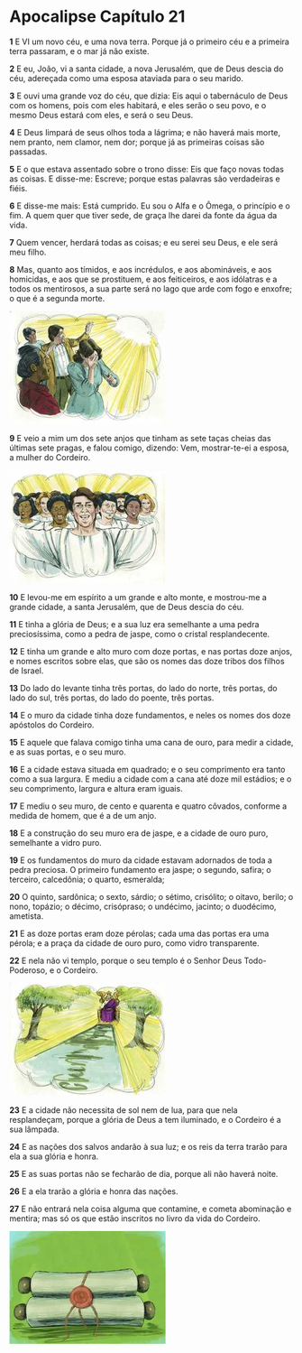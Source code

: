 # Apocalipse Capítulo 21

**1** 	E VI um novo céu, e uma nova terra. Porque já o primeiro céu e a primeira terra passaram, e o mar já não existe.

**2** 	E eu, João, vi a santa cidade, a nova Jerusalém, que de Deus descia do céu, adereçada como uma esposa ataviada para o seu marido.

**3** 	E ouvi uma grande voz do céu, que dizia: Eis aqui o tabernáculo de Deus com os homens, pois com eles habitará, e eles serão o seu povo, e o mesmo Deus estará com eles, e será o seu Deus.

**4** 	E Deus limpará de seus olhos toda a lágrima; e não haverá mais morte, nem pranto, nem clamor, nem dor; porque já as primeiras coisas são passadas.

**5** 	E o que estava assentado sobre o trono disse: Eis que faço novas todas as coisas. E disse-me: Escreve; porque estas palavras são verdadeiras e fiéis.

**6** 	E disse-me mais: Está cumprido. Eu sou o Alfa e o Ômega, o princípio e o fim. A quem quer que tiver sede, de graça lhe darei da fonte da água da vida.

**7** 	Quem vencer, herdará todas as coisas; e eu serei seu Deus, e ele será meu filho.

**8** 	Mas, quanto aos tímidos, e aos incrédulos, e aos abomináveis, e aos homicidas, e aos que se prostituem, e aos feiticeiros, e aos idólatras e a todos os mentirosos, a sua parte será no lago que arde com fogo e enxofre; o que é a segunda morte.

![](../Images/SweetPublishing/66-21-1.jpg) 

**9** 	E veio a mim um dos sete anjos que tinham as sete taças cheias das últimas sete pragas, e falou comigo, dizendo: Vem, mostrar-te-ei a esposa, a mulher do Cordeiro.

![](../Images/SweetPublishing/66-21-3.jpg) 

**10** 	E levou-me em espírito a um grande e alto monte, e mostrou-me a grande cidade, a santa Jerusalém, que de Deus descia do céu.

**11** 	E tinha a glória de Deus; e a sua luz era semelhante a uma pedra preciosíssima, como a pedra de jaspe, como o cristal resplandecente.

**12** 	E tinha um grande e alto muro com doze portas, e nas portas doze anjos, e nomes escritos sobre elas, que são os nomes das doze tribos dos filhos de Israel.

**13** 	Do lado do levante tinha três portas, do lado do norte, três portas, do lado do sul, três portas, do lado do poente, três portas.

**14** 	E o muro da cidade tinha doze fundamentos, e neles os nomes dos doze apóstolos do Cordeiro.

**15** 	E aquele que falava comigo tinha uma cana de ouro, para medir a cidade, e as suas portas, e o seu muro.

**16** 	E a cidade estava situada em quadrado; e o seu comprimento era tanto como a sua largura. E mediu a cidade com a cana até doze mil estádios; e o seu comprimento, largura e altura eram iguais.

**17** 	E mediu o seu muro, de cento e quarenta e quatro côvados, conforme a medida de homem, que é a de um anjo.

**18** 	E a construção do seu muro era de jaspe, e a cidade de ouro puro, semelhante a vidro puro.

**19** 	E os fundamentos do muro da cidade estavam adornados de toda a pedra preciosa. O primeiro fundamento era jaspe; o segundo, safira; o terceiro, calcedônia; o quarto, esmeralda;

**20** 	O quinto, sardônica; o sexto, sárdio; o sétimo, crisólito; o oitavo, berilo; o nono, topázio; o décimo, crisópraso; o undécimo, jacinto; o duodécimo, ametista.

**21** 	E as doze portas eram doze pérolas; cada uma das portas era uma pérola; e a praça da cidade de ouro puro, como vidro transparente.

**22** 	E nela não vi templo, porque o seu templo é o Senhor Deus Todo-Poderoso, e o Cordeiro.

![](../Images/SweetPublishing/66-21-2.jpg) 

**23** 	E a cidade não necessita de sol nem de lua, para que nela resplandeçam, porque a glória de Deus a tem iluminado, e o Cordeiro é a sua lâmpada.

**24** 	E as nações dos salvos andarão à sua luz; e os reis da terra trarão para ela a sua glória e honra.

**25** 	E as suas portas não se fecharão de dia, porque ali não haverá noite.

**26** 	E a ela trarão a glória e honra das nações.

**27** 	E não entrará nela coisa alguma que contamine, e cometa abominação e mentira; mas só os que estão inscritos no livro da vida do Cordeiro.

![](../Images/SweetPublishing/66-21-4.jpg) 

